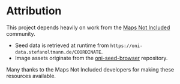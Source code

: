 # Attribution

This project depends heavily on work from the [Maps Not Included](https://mapsnotincluded.org) community.

* Seed data is retrieved at runtime from `https://oni-data.stefanoltmann.de/COORDINATE`.
* Image assets originate from the [oni-seed-browser](https://github.com/MapsNotIncluded/oni-seed-browser) repository.

Many thanks to the Maps Not Included developers for making these resources available.
